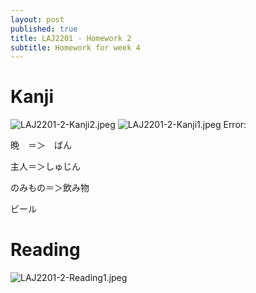 ```yaml
---
layout: post
published: true
title: LAJ2201 - Homework 2
subtitle: Homework for week 4
---
```

# Kanji
![LAJ2201-2-Kanji2.jpeg]({{site.baseurl}}/img/LAJ2201-2-Kanji2.jpeg)
![LAJ2201-2-Kanji1.jpeg]({{site.baseurl}}/img/LAJ2201-2-Kanji1.jpeg)
Error: 

晩　＝＞　ばん 

主人＝＞しゅじん 

のみもの＝＞飲み物 

ビール 

# Reading
![LAJ2201-2-Reading1.jpeg]({{site.baseurl}}/img/LAJ2201-2-Reading1.jpeg)



